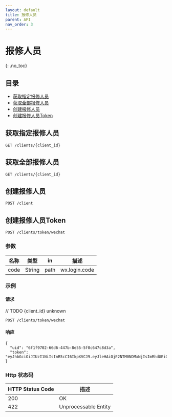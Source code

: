 ```yaml
---
layout: default
title: 报修人员
parent: API
nav_order: 3
---
```


# 报修人员
{: .no_toc}

## 目录
- [获取指定报修人员](#获取指定报修人员)
- [获取全部报修人员](#获取全部报修人员)
- [创建报修人员](#创建报修人员)
- [创建报修人员Token](#创建报修人员token)

## 获取指定报修人员

```
GET /clients/{client_id}
```



## 获取全部报修人员

```
GET /clients/{client_id}
```



## 创建报修人员

```
POST /client
```



## 创建报修人员Token

```
POST /clients/token/wechat
```


### 参数

| 名称 | 类型   | in   | 描述          |
| ---- | ------ | ---- | ------------- |
| code | String | path | wx.login.code |


### 示例

#### 请求

// TODO {client_id} unknown

```
POST /clients/token/wechat
```

#### 响应

```
{
  "uid": "6f1f9702-66d6-447b-8e55-5f0c647c8d3a",
  "token": "eyJhbGciOiJIUzI1NiIsInR5cCI6IkpXVCJ9.eyJleHAiOjE2NTM0NDMxNjIsImRhdGEiOnsidWlkIjoiNmYxZjk3MDItNjZkNi00NDdiLThlNTUtNWYwYzY0N2M4ZDNhIiwicm9sZSI6InVzZXIifSwiaWF0IjoxNjUzMzU2NzYyfQ.ocAxJGhw6Xt2vt7bwGcMeRPLOQOmaspznyu9aI7G670"
}
```

### Http 状态码

| HTTP Status Code | 描述                 |
| ---------------- | -------------------- |
| 200              | OK                   |
| 422              | Unprocessable Entity |

